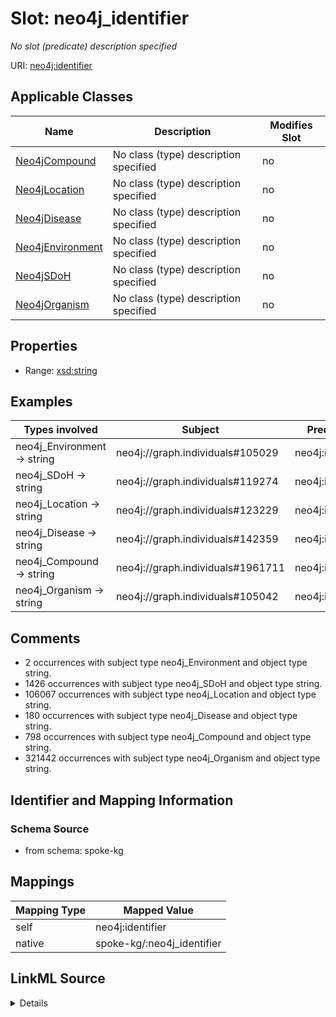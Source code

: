 

# Slot: neo4j_identifier


_No slot (predicate) description specified_





URI: [neo4j:identifier](neo4j://graph.schema#identifier)



<!-- no inheritance hierarchy -->





## Applicable Classes

| Name | Description | Modifies Slot |
| --- | --- | --- |
| [Neo4jCompound](../classes/Neo4jCompound.md) | No class (type) description specified |  no  |
| [Neo4jLocation](../classes/Neo4jLocation.md) | No class (type) description specified |  no  |
| [Neo4jDisease](../classes/Neo4jDisease.md) | No class (type) description specified |  no  |
| [Neo4jEnvironment](../classes/Neo4jEnvironment.md) | No class (type) description specified |  no  |
| [Neo4jSDoH](../classes/Neo4jSDoH.md) | No class (type) description specified |  no  |
| [Neo4jOrganism](../classes/Neo4jOrganism.md) | No class (type) description specified |  no  |







## Properties

* Range: [xsd:string](xsd:string)






## Examples

| Types involved | Subject | Predicate | Object |
| --- | --- | --- | --- |
| neo4j_Environment → string | neo4j://graph.individuals#105029 | neo4j:identifier | ENVO_01000405 |
| neo4j_SDoH → string | neo4j://graph.individuals#119274 | neo4j:identifier | 158928002 |
| neo4j_Location → string | neo4j://graph.individuals#123229 | neo4j:identifier | 049999985379 |
| neo4j_Disease → string | neo4j://graph.individuals#142359 | neo4j:identifier | DOID:3074 |
| neo4j_Compound → string | neo4j://graph.individuals#1961711 | neo4j:identifier | inchikey:NWXMGUDVXFXRIG-WESIUVDSSA-N |
| neo4j_Organism → string | neo4j://graph.individuals#105042 | neo4j:identifier | 104102.36 |


## Comments

* 2 occurrences with subject type neo4j_Environment and object type string.
* 1426 occurrences with subject type neo4j_SDoH and object type string.
* 106067 occurrences with subject type neo4j_Location and object type string.
* 180 occurrences with subject type neo4j_Disease and object type string.
* 798 occurrences with subject type neo4j_Compound and object type string.
* 321442 occurrences with subject type neo4j_Organism and object type string.

## Identifier and Mapping Information







### Schema Source


* from schema: spoke-kg




## Mappings

| Mapping Type | Mapped Value |
| ---  | ---  |
| self | neo4j:identifier |
| native | spoke-kg/:neo4j_identifier |




## LinkML Source

<details>
```yaml
name: neo4j_identifier
description: No slot (predicate) description specified
comments:
- 2 occurrences with subject type neo4j_Environment and object type string.
- 1426 occurrences with subject type neo4j_SDoH and object type string.
- 106067 occurrences with subject type neo4j_Location and object type string.
- 180 occurrences with subject type neo4j_Disease and object type string.
- 798 occurrences with subject type neo4j_Compound and object type string.
- 321442 occurrences with subject type neo4j_Organism and object type string.
examples:
- description: neo4j_Environment → string
  object:
    example_object: ENVO_01000405
    example_predicate: neo4j:identifier
    example_subject: neo4j://graph.individuals#105029
- description: neo4j_SDoH → string
  object:
    example_object: '158928002'
    example_predicate: neo4j:identifier
    example_subject: neo4j://graph.individuals#119274
- description: neo4j_Location → string
  object:
    example_object: 049999985379
    example_predicate: neo4j:identifier
    example_subject: neo4j://graph.individuals#123229
- description: neo4j_Disease → string
  object:
    example_object: DOID:3074
    example_predicate: neo4j:identifier
    example_subject: neo4j://graph.individuals#142359
- description: neo4j_Compound → string
  object:
    example_object: inchikey:NWXMGUDVXFXRIG-WESIUVDSSA-N
    example_predicate: neo4j:identifier
    example_subject: neo4j://graph.individuals#1961711
- description: neo4j_Organism → string
  object:
    example_object: '104102.36'
    example_predicate: neo4j:identifier
    example_subject: neo4j://graph.individuals#105042
from_schema: spoke-kg
rank: 1000
slot_uri: neo4j:identifier
alias: neo4j_identifier
domain_of:
- neo4j_Compound
- neo4j_Disease
- neo4j_Environment
- neo4j_Location
- neo4j_Organism
- neo4j_SDoH
range: string

```
</details>